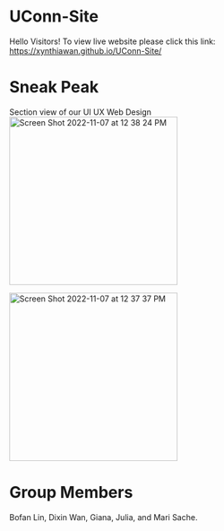# UConn-Site



Hello Visitors! To view live website please click this link: 
       https://xynthiawan.github.io/UConn-Site/

# Sneak Peak


Section view of our UI UX Web Design
<img width="300" alt="Screen Shot 2022-11-07 at 12 38 24 PM" src="https://user-images.githubusercontent.com/106646065/200380784-f57de971-7140-4b53-90d7-bbf4fe1e3650.png">

<img width="300" alt="Screen Shot 2022-11-07 at 12 37 37 PM" src="https://user-images.githubusercontent.com/106646065/200380831-2dd038dd-18ab-4897-b743-54cf3e62e774.png">


# Group Members



Bofan Lin, Dixin Wan, Giana, Julia, and Mari Sache.
